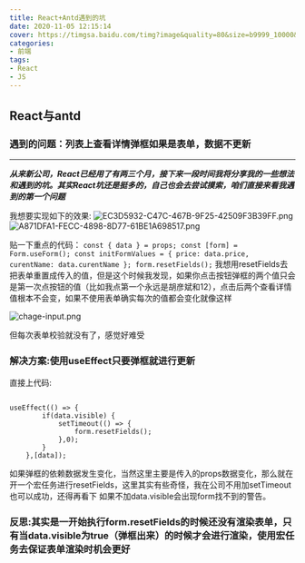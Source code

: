 ```yaml
---
title: React+Antd遇到的坑
date: 2020-11-05 12:15:14
cover: https://timgsa.baidu.com/timg?image&quality=80&size=b9999_10000&sec=1604652792554&di=b8fd43fd5f3d18ab469309fde6ac0ac3&imgtype=0&src=http%3A%2F%2Fphotocdn.sohu.com%2F20150803%2Fmp25547608_1438592770226_5.jpeg
categories:
- 前端
tags:
- React
- JS
---
```

## React与antd

### 遇到的问题：列表上查看详情弹框如果是表单，数据不更新

*****
  ***从来新公司，React已经用了有两三个月，接下来一段时间我将分享我的一些想法和遇到的坑。其实React坑还是挺多的，自己也会去尝试摸索，咱们直接来看我遇到的第一个问题***

我想要实现如下的效果:
![EC3D5932-C47C-467B-9F25-42509F3B39FF.png](https://i.loli.net/2020/11/02/nwkLyFDTad6ZhC9.jpg)  ![A871DFA1-FECC-4898-8D77-61BE1A698517.png](https://i.loli.net/2020/11/02/YB9f2Cm5XTK3rgi.jpg)

贴一下重点的代码：
    ```
    const { data } = props;
    const [form] = Form.useForm();
    const initFormValues = { price: data.price, curentName: data.curentName };
    form.resetFields();
    ```
我想用resetFields去把表单重置成传入的值，但是这个时候我发现，如果你点击按钮弹框的两个值只会是第一次点按钮的值（比如我点第一个永远是胡彦斌和12），点击后两个查看详情值根本不会变，如果不使用表单确实每次的值都会变化就像这样

![chage-input.png](https://i.loli.net/2020/11/02/XQ6tTh4bJCgoxFj.jpg)

但每次表单校验就没有了，感觉好难受

### 解决方案:使用useEffect只要弹框就进行更新

直接上代码:
```

useEffect(() => {
        if(data.visible) {
            setTimeout(() => {
                form.resetFields();
            },0);
        }
    },[data]);
```
如果弹框的依赖数据发生变化，当然这里主要是传入的props数据变化，那么就在开一个宏任务进行resetFields，这里其实有些奇怪，我在公司不用加setTimeout也可以成功，还得再看下
如果不加data.visible会出现form找不到的警告。

### 反思:其实是一开始执行form.resetFields的时候还没有渲染表单，只有当data.visible为true（弹框出来）的时候才会进行渲染，使用宏任务去保证表单渲染时机会更好


  
